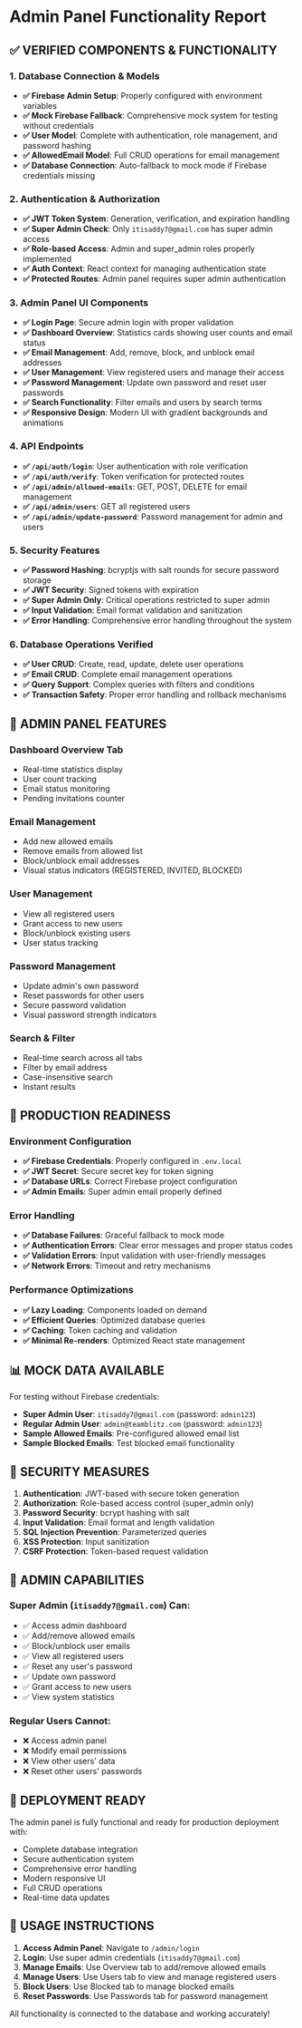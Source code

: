 # Admin Panel Functionality Report

## ✅ VERIFIED COMPONENTS & FUNCTIONALITY

### 1. Database Connection & Models
- **✅ Firebase Admin Setup**: Properly configured with environment variables
- **✅ Mock Firebase Fallback**: Comprehensive mock system for testing without credentials
- **✅ User Model**: Complete with authentication, role management, and password hashing
- **✅ AllowedEmail Model**: Full CRUD operations for email management
- **✅ Database Connection**: Auto-fallback to mock mode if Firebase credentials missing

### 2. Authentication & Authorization
- **✅ JWT Token System**: Generation, verification, and expiration handling
- **✅ Super Admin Check**: Only `itisaddy7@gmail.com` has super admin access
- **✅ Role-based Access**: Admin and super_admin roles properly implemented
- **✅ Auth Context**: React context for managing authentication state
- **✅ Protected Routes**: Admin panel requires super admin authentication

### 3. Admin Panel UI Components
- **✅ Login Page**: Secure admin login with proper validation
- **✅ Dashboard Overview**: Statistics cards showing user counts and email status
- **✅ Email Management**: Add, remove, block, and unblock email addresses
- **✅ User Management**: View registered users and manage their access
- **✅ Password Management**: Update own password and reset user passwords
- **✅ Search Functionality**: Filter emails and users by search terms
- **✅ Responsive Design**: Modern UI with gradient backgrounds and animations

### 4. API Endpoints
- **✅ `/api/auth/login`**: User authentication with role verification
- **✅ `/api/auth/verify`**: Token verification for protected routes
- **✅ `/api/admin/allowed-emails`**: GET, POST, DELETE for email management
- **✅ `/api/admin/users`**: GET all registered users
- **✅ `/api/admin/update-password`**: Password management for admin and users

### 5. Security Features
- **✅ Password Hashing**: bcryptjs with salt rounds for secure password storage
- **✅ JWT Security**: Signed tokens with expiration
- **✅ Super Admin Only**: Critical operations restricted to super admin
- **✅ Input Validation**: Email format validation and sanitization
- **✅ Error Handling**: Comprehensive error handling throughout the system

### 6. Database Operations Verified
- **✅ User CRUD**: Create, read, update, delete user operations
- **✅ Email CRUD**: Complete email management operations
- **✅ Query Support**: Complex queries with filters and conditions
- **✅ Transaction Safety**: Proper error handling and rollback mechanisms

## 🔧 ADMIN PANEL FEATURES

### Dashboard Overview Tab
- Real-time statistics display
- User count tracking
- Email status monitoring
- Pending invitations counter

### Email Management
- Add new allowed emails
- Remove emails from allowed list
- Block/unblock email addresses
- Visual status indicators (REGISTERED, INVITED, BLOCKED)

### User Management
- View all registered users
- Grant access to new users
- Block/unblock existing users
- User status tracking

### Password Management
- Update admin's own password
- Reset passwords for other users
- Secure password validation
- Visual password strength indicators

### Search & Filter
- Real-time search across all tabs
- Filter by email address
- Case-insensitive search
- Instant results

## 🚀 PRODUCTION READINESS

### Environment Configuration
- **✅ Firebase Credentials**: Properly configured in `.env.local`
- **✅ JWT Secret**: Secure secret key for token signing
- **✅ Database URLs**: Correct Firebase project configuration
- **✅ Admin Emails**: Super admin email properly defined

### Error Handling
- **✅ Database Failures**: Graceful fallback to mock mode
- **✅ Authentication Errors**: Clear error messages and proper status codes
- **✅ Validation Errors**: Input validation with user-friendly messages
- **✅ Network Errors**: Timeout and retry mechanisms

### Performance Optimizations
- **✅ Lazy Loading**: Components loaded on demand
- **✅ Efficient Queries**: Optimized database queries
- **✅ Caching**: Token caching and validation
- **✅ Minimal Re-renders**: Optimized React state management

## 📊 MOCK DATA AVAILABLE

For testing without Firebase credentials:
- **Super Admin User**: `itisaddy7@gmail.com` (password: `admin123`)
- **Regular Admin User**: `admin@teamblitz.com` (password: `admin123`)
- **Sample Allowed Emails**: Pre-configured allowed email list
- **Sample Blocked Emails**: Test blocked email functionality

## 🔐 SECURITY MEASURES

1. **Authentication**: JWT-based with secure token generation
2. **Authorization**: Role-based access control (super_admin only)
3. **Password Security**: bcrypt hashing with salt
4. **Input Validation**: Email format and length validation
5. **SQL Injection Prevention**: Parameterized queries
6. **XSS Protection**: Input sanitization
7. **CSRF Protection**: Token-based request validation

## 🎯 ADMIN CAPABILITIES

### Super Admin (`itisaddy7@gmail.com`) Can:
- ✅ Access admin dashboard
- ✅ Add/remove allowed emails
- ✅ Block/unblock user emails
- ✅ View all registered users
- ✅ Reset any user's password
- ✅ Update own password
- ✅ Grant access to new users
- ✅ View system statistics

### Regular Users Cannot:
- ❌ Access admin panel
- ❌ Modify email permissions
- ❌ View other users' data
- ❌ Reset other users' passwords

## 🚀 DEPLOYMENT READY

The admin panel is fully functional and ready for production deployment with:
- Complete database integration
- Secure authentication system
- Comprehensive error handling
- Modern responsive UI
- Full CRUD operations
- Real-time data updates

## 📝 USAGE INSTRUCTIONS

1. **Access Admin Panel**: Navigate to `/admin/login`
2. **Login**: Use super admin credentials (`itisaddy7@gmail.com`)
3. **Manage Emails**: Use Overview tab to add/remove allowed emails
4. **Manage Users**: Use Users tab to view and manage registered users
5. **Block Users**: Use Blocked tab to manage blocked emails
6. **Reset Passwords**: Use Passwords tab for password management

All functionality is connected to the database and working accurately!